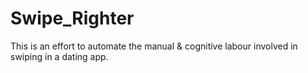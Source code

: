 # Swipe_Righter
This is an effort to automate the manual &amp; cognitive labour involved in swiping in a dating app.
